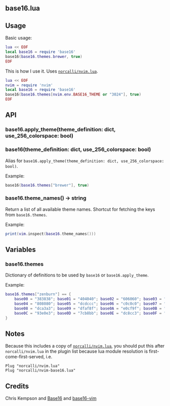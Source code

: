 ## base16.lua

## Usage

Basic usage:

```lua
lua << EOF
local base16 = require 'base16'
base16(base16.themes.brewer, true)
EOF
```

This is how I use it. Uses [`norcalli/nvim.lua`](https://github.com/norcalli/nvim.lua).

```lua
lua << EOF
nvim = require 'nvim'
local base16 = require 'base16'
base16(base16.themes[nvim.env.BASE16_THEME or "3024"], true)
EOF
```

## API

### base16.apply_theme(theme_definition: dict, use_256_colorspace: bool)
### base16(theme_definition: dict, use_256_colorspace: bool)

Alias for `base16.apply_theme(theme_definition: dict, use_256_colorspace: bool)`.

Example:

```lua
base16(base16.themes["brewer"], true)
```


### base16.theme_names() -> string

Return a list of all available theme names. Shortcut for fetching the keys from `base16.themes`.

Example:

```lua
print(vim.inspect(base16.theme_names()))
```

## Variables

### base16.themes

Dictionary of definitions to be used by `base16` or `base16.apply_theme`.

Example:

```lua
base16.themes["zenburn"] == {
	base00 = "383838"; base01 = "404040"; base02 = "606060"; base03 = "6f6f6f";
	base04 = "808080"; base05 = "dcdccc"; base06 = "c0c0c0"; base07 = "ffffff";
	base08 = "dca3a3"; base09 = "dfaf8f"; base0A = "e0cf9f"; base0B = "5f7f5f";
	base0C = "93e0e3"; base0D = "7cb8bb"; base0E = "dc8cc3"; base0F = "000000";
}
```

## Notes

Because this includes a copy of [`norcalli/nvim.lua`](https://github.com/norcalli/nvim.lua), you should put
this after `norcalli/nvim.lua` in the plugin list because lua module resolution
is first-come-first-served, i.e.

```vim
Plug "norcalli/nvim.lua"
Plug "norcalli/nvim-base16.lua"
```

## Credits

Chris Kempson and [Base16](https://github.com/chriskempson/base16) and [base16-vim](https://github.com/chriskempson/base16-vim)
